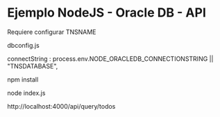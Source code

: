 # Ejemplo NodeJS - Oracle DB - API

Requiere configurar TNSNAME

dbconfig.js

connectString : process.env.NODE_ORACLEDB_CONNECTIONSTRING || "TNSDATABASE",

npm install

node index.js

http://localhost:4000/api/query/todos



